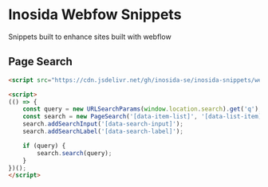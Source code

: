 
# Inosida Webfow Snippets

Snippets built to enhance sites built with webflow


## Page Search

```html
<script src="https://cdn.jsdelivr.net/gh/inosida-se/inosida-snippets/webflow/pageSearch.min.js" crossorigin="anonymous"></script>

<script>
(() => {
    const query = new URLSearchParams(window.location.search).get('q');
    const search = new PageSearch('[data-item-list]', '[data-list-item]');
    search.addSearchInput('[data-search-input]');
    search.addSearchLabel('[data-search-label]');

    if (query) {
        search.search(query);
    }
})();
</script>
```

